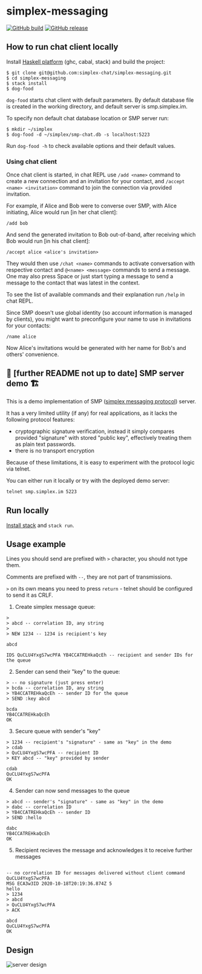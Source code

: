 # simplex-messaging

[![GitHub build](https://github.com/simplex-chat/simplex-messaging/workflows/build/badge.svg)](https://github.com/simplex-chat/simplex-messaging/actions?query=workflow%3Abuild)
[![GitHub release](https://img.shields.io/github/v/release/simplex-chat/simplex-messaging)](https://github.com/simplex-chat/simplex-messaging/releases)

## How to run chat client locally

Install [Haskell platform](https://www.haskell.org/platform/) (ghc, cabal, stack) and build the project:

```shell
$ git clone git@github.com:simplex-chat/simplex-messaging.git
$ cd simplex-messaging
$ stack install
$ dog-food
```

`dog-food` starts chat client with default parameters. By default database file is created in the working directory, and default server is smp.simplex.im.

To specify non default chat database location or SMP server run:

```shell
$ mkdir ~/simplex
$ dog-food -d ~/simplex/smp-chat.db -s localhost:5223
```

Run `dog-food -h` to check available options and their default values.

### Using chat client

Once chat client is started, in chat REPL use `/add <name>` command to create a new connection and an invitation for your contact, and `/accept <name> <invitation>` command to join the connection via provided invitation.

For example, if Alice and Bob were to converse over SMP, with Alice initiating, Alice would run [in her chat client]:

```
/add bob
```

And send the generated invitation to Bob out-of-band, after receiving which Bob would run [in his chat client]:

```
/accept alice <alice's invitation>
```

They would then use `/chat <name>` commands to activate conversation with respective contact and `@<name> <message>` commands to send a message. One may also press Space or just start typing a message to send a message to the contact that was latest in the context.

To see the list of available commands and their explanation run `/help` in chat REPL.

Since SMP doesn't use global identity (so account information is managed by clients), you might want to preconfigure your name to use in invitations for your contacts:

```
/name alice
```

Now Alice's invitations would be generated with her name for Bob's and others' convenience.

## 🚧 [further README not up to date] SMP server demo 🏗

This is a demo implementation of SMP ([simplex messaging protocol](https://github.com/simplex-chat/protocol/blob/master/simplex-messaging.md)) server.

It has a very limited utility (if any) for real applications, as it lacks the following protocol features:

- cryptographic signature verification, instead it simply compares provided "signature" with stored "public key", effectively treating them as plain text passwords.
- there is no transport encryption

Because of these limitations, it is easy to experiment with the protocol logic via telnet.

You can either run it locally or try with the deployed demo server:

```bash
telnet smp.simplex.im 5223
```

## Run locally

[Install stack](https://docs.haskellstack.org/en/stable/install_and_upgrade/) and `stack run`.

## Usage example

Lines you should send are prefixed with `>` character, you should not type them.

Comments are prefixed with `--`, they are not part of transmissions.

`>` on its own means you need to press `return` - telnet should be configured to send it as CRLF.

1. Create simplex message queue:

```telnet
>
> abcd -- correlation ID, any string
>
> NEW 1234 -- 1234 is recipient's key

abcd

IDS QuCLU4YxgS7wcPFA YB4CCATREHkaQcEh -- recipient and sender IDs for the queue
```

2. Sender can send their "key" to the queue:

```telnet
> -- no signature (just press enter)
> bcda -- correlation ID, any string
> YB4CCATREHkaQcEh -- sender ID for the queue
> SEND :key abcd

bcda
YB4CCATREHkaQcEh
OK
```

3. Secure queue with sender's "key"

```telnet
> 1234 -- recipient's "signature" - same as "key" in the demo
> cdab
> QuCLU4YxgS7wcPFA -- recipient ID
> KEY abcd -- "key" provided by sender

cdab
QuCLU4YxgS7wcPFA
OK
```

4. Sender can now send messages to the queue

```telnet
> abcd -- sender's "signature" - same as "key" in the demo
> dabc -- correlation ID
> YB4CCATREHkaQcEh -- sender ID
> SEND :hello

dabc
YB4CCATREHkaQcEh
OK
```

5. Recipient recieves the message and acknowledges it to receive further messages

```telnet

-- no correlation ID for messages delivered without client command
QuCLU4YxgS7wcPFA
MSG ECA3w3ID 2020-10-18T20:19:36.874Z 5
hello
> 1234
> abcd
> QuCLU4YxgS7wcPFA
> ACK

abcd
QuCLU4YxgS7wcPFA
OK
```

## Design

![server design](design/server.svg)
